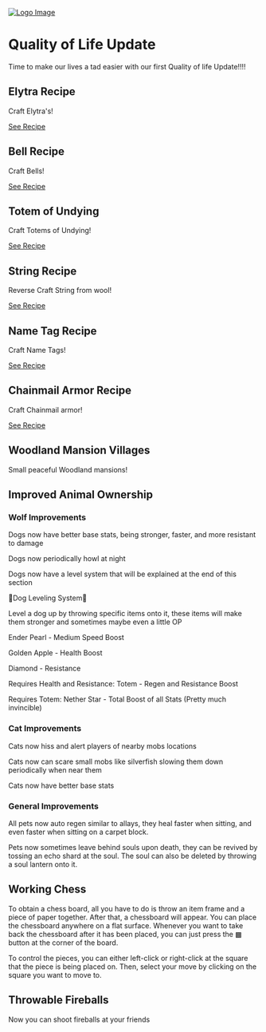 [![Logo Image](https://cdn.galactiq.net/willow-smp/Logo-Stroke-Shadow.png)](https://merch.willowsmp.xyz)

# Quality of Life Update

Time to make our lives a tad easier with our first Quality of life Update!!!!


## Elytra Recipe

Craft Elytra's!

[See Recipe](https://static.planetminecraft.com/files/image/minecraft/data-pack/2023/416/17022754-elytra_l.webp)

## Bell Recipe

Craft Bells!

[See Recipe](https://static.planetminecraft.com/files/image/minecraft/data-pack/2023/416/17022754-elytra_l.webp)

## Totem of Undying

Craft Totems of Undying!

[See Recipe](https://www.youtube.com/watch?v=NK_BJeARJew)

## String Recipe

Reverse Craft String from wool!

[See Recipe](https://www.youtube.com/watch?v=NK_BJeARJew)

## Name Tag Recipe

Craft Name Tags!

[See Recipe](https://www.youtube.com/watch?v=NK_BJeARJew)

## Chainmail Armor Recipe 

Craft Chainmail armor!

[See Recipe](https://www.youtube.com/watch?v=NK_BJeARJew)

## Woodland Mansion Villages

Small peaceful Woodland mansions!

## Improved Animal Ownership

### Wolf Improvements

Dogs now have better base stats, being stronger, faster, and more resistant to damage

Dogs now periodically howl at night

Dogs now have a level system that will be explained at the end of this section

🔺Dog Leveling System🔺

Level a dog up by throwing specific items onto it, these items will make them stronger and sometimes maybe even a little OP

Ender Pearl - Medium Speed Boost

Golden Apple - Health Boost

Diamond - Resistance

Requires Health and Resistance: Totem - Regen and Resistance Boost

Requires Totem: Nether Star - Total Boost of all Stats (Pretty much invincible)

### Cat Improvements

Cats now hiss and alert players of nearby mobs locations

Cats now can scare small mobs like silverfish slowing them down periodically when near them

Cats now have better base stats
### General Improvements

All pets now auto regen similar to allays, they heal faster when sitting, and even faster when sitting on a carpet block.

Pets now sometimes leave behind souls upon death, they can be revived by tossing an echo shard at the soul. The soul can also be deleted by throwing a soul lantern onto it.

## Working Chess

To obtain a chess board, all you have to do is throw an item frame and a piece of paper together. After that, a chessboard will appear. You can place the chessboard anywhere on a flat surface. Whenever you want to take back the chessboard after it has been placed, you can just press the ▩ button at the corner of the board.

To control the pieces, you can either left-click or right-click at the square that the piece is being placed on. Then, select your move by clicking on the square you want to move to.

## Throwable Fireballs

Now you can shoot fireballs at your friends
